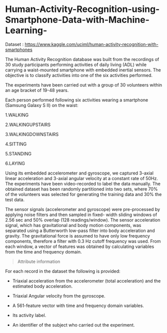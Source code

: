 # Human-Activity-Recognition-using-Smartphone-Data-with-Machine-Learning-




Dataset : https://www.kaggle.com/uciml/human-activity-recognition-with-smartphones




The Human Activity Recognition database was built from the recordings of 30 study participants performing activities of daily living (ADL) while carrying a waist-mounted smartphone with embedded inertial sensors. The objective is to classify activities into one of the six activities performed.




The experiments have been carried out with a group of 30 volunteers within an age bracket of 19-48 years.



Each person performed following six activities wearing a smartphone (Samsung Galaxy S II) on the waist:


1.WALKING


2.WALKINGUPSTAIRS


3.WALKINGDOWNSTAIRS


4.SITTING


5.STANDING


6.LAYING



Using its embedded accelerometer and gyroscope, we captured 3-axial linear acceleration and 3-axial angular velocity at a constant rate of 50Hz. The experiments have been video-recorded to label the data manually. The obtained dataset has been randomly partitioned into two sets, where 70% of the volunteers was selected for generating the training data and 30% the test data.



The sensor signals (accelerometer and gyroscope) were pre-processed by applying noise filters and then sampled in fixed- width sliding windows of 2.56 sec and 50% overlap (128 readings/window). The sensor acceleration signal, which has gravitational and body motion components, was separated using a Butterworth low-pass filter into body acceleration and gravity. The gravitational force is assumed to have only low frequency components, therefore a filter with 0.3 Hz cutoff frequency was used. From each window, a vector of features was obtained by calculating variables from the time and frequency domain.



> Attribute information



   For each record in the dataset the following is provided:
   
   

* Triaxial acceleration from the accelerometer (total acceleration) and the estimated body acceleration.


* Triaxial Angular velocity from the gyroscope.


* A 561-feature vector with time and frequency domain variables.


* Its activity label.


* An identifier of the subject who carried out the experiment.
